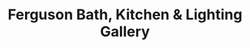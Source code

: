 ---
title: "Ferguson Bath, Kitchen & Lighting Gallery"
url: /charlottesville/ferguson-bath-kitchen-und-lighting-gallery/
shop: Badezimmer
---